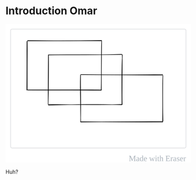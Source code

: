 # Introduction Omar
![Figure](/.eraser/7lEucP5OaU9XluwRO8i7___GULdFmGFwESt7DNlLh4epgWka2r2___---figure---EUvlY2b5auDx6lM66Cm-xg.svg "Figure")

Huh?

<!--- Eraser file: https://eraser-qa--pr2681-feature-eng-2137-j3c7pkv9.web.app/workspace/7lEucP5OaU9XluwRO8i7 --->